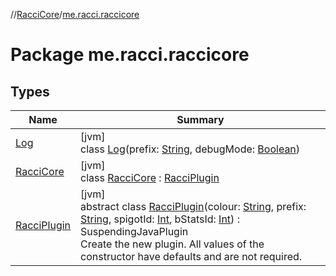 //[RacciCore](../../index.md)/[me.racci.raccicore](index.md)

# Package me.racci.raccicore

## Types

| Name | Summary |
|---|---|
| [Log](-log/index.md) | [jvm]<br>class [Log](-log/index.md)(prefix: [String](https://kotlinlang.org/api/latest/jvm/stdlib/kotlin/-string/index.html), debugMode: [Boolean](https://kotlinlang.org/api/latest/jvm/stdlib/kotlin/-boolean/index.html)) |
| [RacciCore](-racci-core/index.md) | [jvm]<br>class [RacciCore](-racci-core/index.md) : [RacciPlugin](-racci-plugin/index.md) |
| [RacciPlugin](-racci-plugin/index.md) | [jvm]<br>abstract class [RacciPlugin](-racci-plugin/index.md)(colour: [String](https://kotlinlang.org/api/latest/jvm/stdlib/kotlin/-string/index.html), prefix: [String](https://kotlinlang.org/api/latest/jvm/stdlib/kotlin/-string/index.html), spigotId: [Int](https://kotlinlang.org/api/latest/jvm/stdlib/kotlin/-int/index.html), bStatsId: [Int](https://kotlinlang.org/api/latest/jvm/stdlib/kotlin/-int/index.html)) : SuspendingJavaPlugin<br>Create the new plugin. All values of the constructor have defaults and are not required. |
